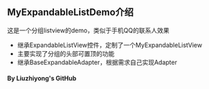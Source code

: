 ## MyExpandableListDemo介绍


这是一个分组listview的demo，类似于手机QQ的联系人效果

* 继承ExpandableListView控件，定制了一个MyExpandableListView
* 主要实现了分组的头部可置顶的功能
* 继承BaseExpandableAdapter，根据需求自己实现Adapter

#### By Liuzhiyong's GitHub
